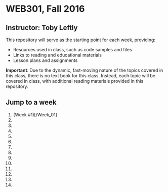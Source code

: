 # WEB301, Fall 2016

## Instructor: Toby Leftly

This repository will serve as the starting point for each week, providing:

* Resources used in class, such as code samples and files
* Links to reading and educational materials
* Lesson plans and assignments

**Important**: Due to the dynamic, fast-moving nature of the topics covered in this class, there is no text book for this class. Instead, each topic will be covered in class, with additional reading materials provided in this repository.

## Jump to a week

1. (Week #1)[/Week_01]
2.
3.
4.
5.
6.
7.
8.
9.
10.
11.
12.
13.
14.

